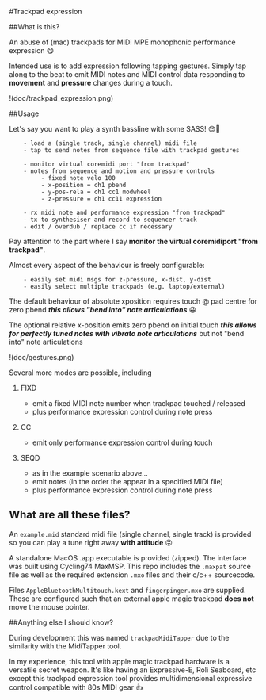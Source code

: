 #Trackpad expression

##What is this?

An abuse of (mac) trackpads for MIDI MPE monophonic performance expression 😋

Intended use is to add expression following tapping gestures. Simply tap along to the beat to emit MIDI notes and MIDI control data responding to **movement** and **pressure** changes during a touch.

!(doc/trackpad_expression.png)

##Usage

Let's say you want to play a synth bassline with some SASS! 😎🎸 

```
    - load a (single track, single channel) midi file
    - tap to send notes from sequence file with trackpad gestures
    
    - monitor virtual coremidi port "from trackpad"
    - notes from sequence and motion and pressure controls
         - fixed note velo 100
         - x-position = ch1 pbend
         - y-pos-rela = ch1 cc1 modwheel
         - z-pressure = ch1 cc11 expression

    - rx midi note and performance expression "from trackpad"
    - tx to synthesiser and record to sequencer track
    - edit / overdub / replace cc if necessary
```

Pay attention to the part where I say **monitor the virtual coremidiport "from trackpad"**.

Almost every aspect of the behaviour is freely configurable:

```
    - easily set midi msgs for z-pressure, x-dist, y-dist
    - easily select multiple trackpads (e.g. laptop/external) 
```

The default behaviour of absolute xposition requires touch @ pad centre for zero pbend ***this allows "bend into" note articulations*** 😀
    
The optional relative x-position emits zero pbend on initial touch ***this allows for perfectly tuned notes with vibrato note articulations*** but not "bend into" note articulations

!(doc/gestures.png)

Several more modes are possible, including 

1. FIXD 
   - emit a fixed MIDI note number when trackpad touched / released
   - plus performance expression control during note press

2. CC
   - emit only performance expression control during touch

3. SEQD
   - as in the example scenario above...
   - emit notes (in the order the appear in a specified MIDI file)
   - plus performance expression control during note press

## What are all these files?

An `example.mid` standard midi file (single channel, single track) is provided so you can play a tune right away **with attitude** 😛

A standalone MacOS .app executable is provided (zipped). The interface was built using Cycling74 MaxMSP. This repo includes the `.maxpat` source file as well as the required extension `.mxo` files and their c/c++ sourcecode.

Files `AppleBluetoothMultitouch.kext` and `fingerpinger.mxo` are supplied. These are configured such that an external apple magic trackpad __does not__ move the mouse pointer.

##Anything else I should know?

During development this was named `trackpadMidiTapper` due to the similarity with the MidiTapper tool.

In my experience, this tool with apple magic trackpad hardware is a versatile secret weapon. It's like having an Expressive-E, Roli Seaboard, etc except this trackpad expression tool provides multidimensional expressive control compatible with 80s MIDI gear 👍
